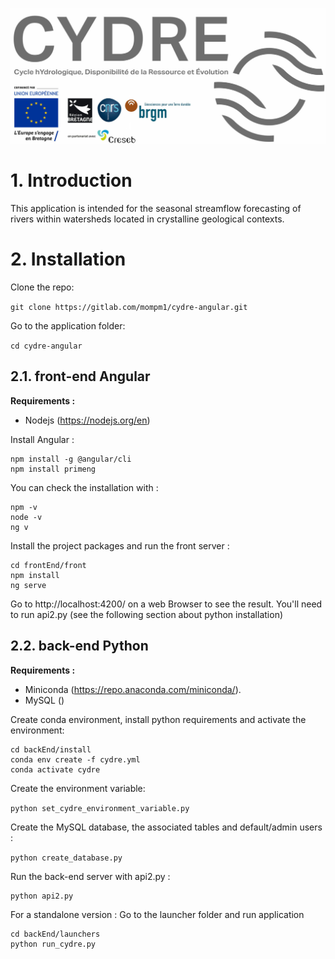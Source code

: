 
![](./frontEnd/front/src/assets/img/Logo_Cydre_Partenaires.JPG#center "Application logo")

# 1. Introduction

This application is intended for the seasonal streamflow forecasting of rivers within watersheds located in crystalline geological contexts.

# 2. Installation

Clone the repo:

`git clone https://gitlab.com/mompm1/cydre-angular.git`

Go to the application folder:

`cd cydre-angular`


## 2.1. front-end Angular

**Requirements :**
- Nodejs (https://nodejs.org/en)

Install Angular :

```
npm install -g @angular/cli
npm install primeng
``` 

You can check the installation with :

```
npm -v
node -v
ng v
``` 

Install the project packages and run the front server :

```
cd frontEnd/front
npm install
ng serve
```

Go to http://localhost:4200/ on a web Browser to see the result.
You'll need to run api2.py (see the following section about python installation)

## 2.2. back-end Python

**Requirements :**
- Miniconda (https://repo.anaconda.com/miniconda/).
- MySQL ()

Create conda environment, install python requirements and activate the environment: 

```
cd backEnd/install
conda env create -f cydre.yml
conda activate cydre
```

Create the environment variable:

`python set_cydre_environment_variable.py`

Create the MySQL database, the associated tables and default/admin users :

`python create_database.py`

Run the back-end server with api2.py : 

```
python api2.py
```

For a standalone version :
Go to the launcher folder and run application 

```
cd backEnd/launchers
python run_cydre.py
```